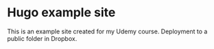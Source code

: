 # Hugo example site

This is an example site created for my Udemy course. Deployment to a public folder in Dropbox.